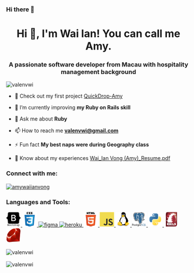 ### Hi there 👋

<h1 align="center">Hi 👋, I'm Wai Ian! You can call me Amy.</h1>
<h3 align="center">A passionate software developer from Macau with hospitality management background</h3>

<p align="left"> <img src="https://komarev.com/ghpvc/?username=valenvwi&label=Profile%20views&color=0e75b6&style=flat" alt="valenvwi" /> </p>

- 🔭 Check out my first project [QuickDrop-Amy](https://github.com/valenvwi/QuickDrop-Amy)

- 🌱 I’m currently improving **my Ruby on Rails skill**

- 💬 Ask me about **Ruby**

- 📫 How to reach me **valenvwi@gmail.com**

- ⚡ Fun fact **My best naps were during Geography class**
  
- 📄 Know about my experiences [Wai_Ian Vong (Amy)_Resume.pdf](https://github.com/valenvwi/valenvwi/files/11800708/Wai_Ian.Vong.Amy._Resume.pdf)

<h3 align="left">Connect with me:</h3>
<p align="left">
<a href="https://linkedin.com/in/amywaiianvong" target="blank"><img align="center" src="https://raw.githubusercontent.com/rahuldkjain/github-profile-readme-generator/master/src/images/icons/Social/linked-in-alt.svg" alt="amywaiianvong" height="30" width="40" /></a>
</p>

<h3 align="left">Languages and Tools:</h3>
<p align="left"> <a href="https://getbootstrap.com" target="_blank" rel="noreferrer"> <img src="https://raw.githubusercontent.com/devicons/devicon/master/icons/bootstrap/bootstrap-plain-wordmark.svg" alt="bootstrap" width="40" height="40"/> </a> <a href="https://www.w3schools.com/css/" target="_blank" rel="noreferrer"> <img src="https://raw.githubusercontent.com/devicons/devicon/master/icons/css3/css3-original-wordmark.svg" alt="css3" width="40" height="40"/> </a> <a href="https://www.figma.com/" target="_blank" rel="noreferrer"> <img src="https://www.vectorlogo.zone/logos/figma/figma-icon.svg" alt="figma" width="40" height="40"/> </a> <a href="https://heroku.com" target="_blank" rel="noreferrer"> <img src="https://www.vectorlogo.zone/logos/heroku/heroku-icon.svg" alt="heroku" width="40" height="40"/> </a> <a href="https://www.w3.org/html/" target="_blank" rel="noreferrer"> <img src="https://raw.githubusercontent.com/devicons/devicon/master/icons/html5/html5-original-wordmark.svg" alt="html5" width="40" height="40"/> </a> <a href="https://developer.mozilla.org/en-US/docs/Web/JavaScript" target="_blank" rel="noreferrer"> <img src="https://raw.githubusercontent.com/devicons/devicon/master/icons/javascript/javascript-original.svg" alt="javascript" width="40" height="40"/> </a> <a href="https://www.linux.org/" target="_blank" rel="noreferrer"> <img src="https://raw.githubusercontent.com/devicons/devicon/master/icons/linux/linux-original.svg" alt="linux" width="40" height="40"/> </a> <a href="https://www.postgresql.org" target="_blank" rel="noreferrer"> <img src="https://raw.githubusercontent.com/devicons/devicon/master/icons/postgresql/postgresql-original-wordmark.svg" alt="postgresql" width="40" height="40"/> </a> <a href="https://www.python.org" target="_blank" rel="noreferrer"> <img src="https://raw.githubusercontent.com/devicons/devicon/master/icons/python/python-original.svg" alt="python" width="40" height="40"/> </a> <a href="https://rubyonrails.org" target="_blank" rel="noreferrer"> <img src="https://raw.githubusercontent.com/devicons/devicon/master/icons/rails/rails-original-wordmark.svg" alt="rails" width="40" height="40"/> </a> <a href="https://www.ruby-lang.org/en/" target="_blank" rel="noreferrer"> <img src="https://raw.githubusercontent.com/devicons/devicon/master/icons/ruby/ruby-original.svg" alt="ruby" width="40" height="40"/> </a> </p>

<p><img align="center" src="https://github-readme-stats.vercel.app/api/top-langs?username=valenvwi&show_icons=true&locale=en&layout=compact" alt="valenvwi" /></p>

<p><img align="center" src="https://github-readme-streak-stats.herokuapp.com/?user=valenvwi&" alt="valenvwi" /></p>
